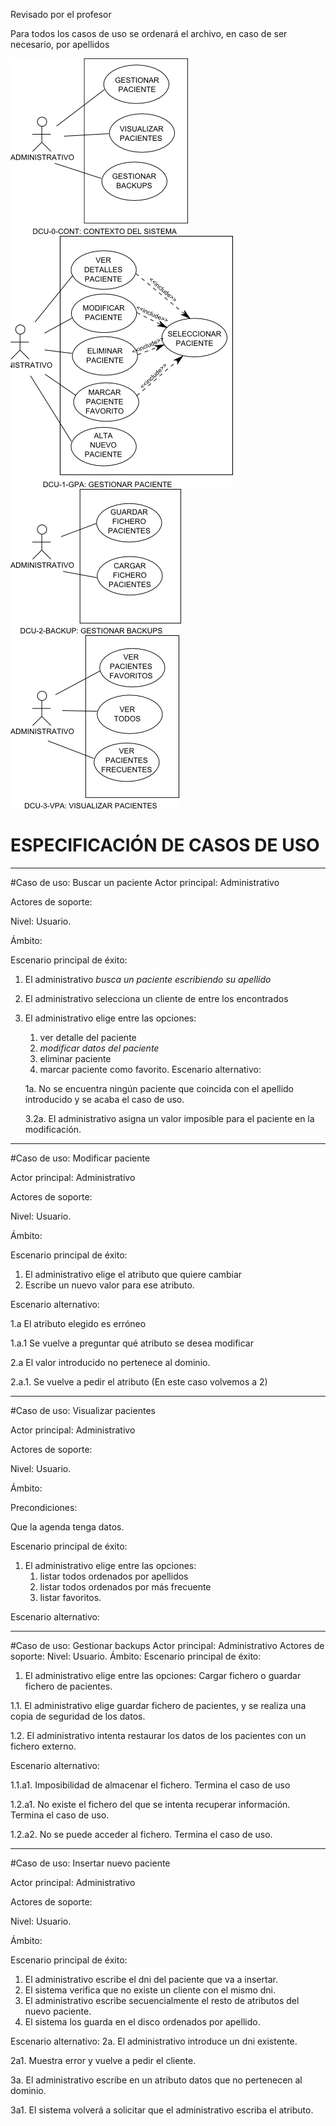 Revisado por el profesor


Para todos los casos de uso se ordenará el archivo, en caso de ser necesario, por apellidos


![DCU_0_CONT](https://github.com/DebianRDT/DentistaIS/blob/master/documentacion/diagramas/DCU_0_CONT.png)
![DCU_1_GPA](https://github.com/DebianRDT/DentistaIS/blob/master/documentacion/diagramas/DCU_1_GPA.png)
![DCU_2_BACKUP](https://github.com/DebianRDT/DentistaIS/blob/master/documentacion/diagramas/DCU_2_BACKUP.png)
![DCU_3_VPA](https://github.com/DebianRDT/DentistaIS/blob/master/documentacion/diagramas/DCU_3_VPA.png)


ESPECIFICACIÓN DE CASOS DE USO
==============================

---

#Caso de uso: Buscar un paciente
Actor principal: Administrativo

Actores de soporte:

Nivel: Usuario.

Ámbito:

Escenario principal de éxito:
 1. El administrativo *busca un paciente escribiendo su apellido*

 2. El administrativo selecciona un cliente de entre los encontrados
 3. El administrativo elige entre las opciones: 


    1. ver detalle del paciente
    2. *modificar datos del paciente*
    3. eliminar paciente
    4. marcar paciente como favorito.
Escenario alternativo:


    1a. No se encuentra ningún paciente que coincida con el apellido introducido y se acaba el caso de uso.



    3.2a. El administrativo asigna un valor imposible para el paciente en la modificación.

---

#Caso de uso: Modificar paciente

Actor principal: Administrativo

Actores de soporte:

Nivel: Usuario.

Ámbito:

Escenario principal de éxito:
  1. El administrativo elige el atributo que quiere cambiar
  2. Escribe un nuevo valor para ese atributo.

Escenario alternativo:

1.a El atributo elegido es erróneo

  1.a.1 Se vuelve a preguntar qué atributo se desea modificar

  2.a El valor introducido no pertenece al dominio. 

  2.a.1. Se vuelve a pedir el atributo (En este caso volvemos a 2)

---

#Caso de uso: Visualizar pacientes

Actor principal: Administrativo

Actores de soporte:

Nivel: Usuario.

Ámbito:

Precondiciones: 

Que la agenda tenga datos. 

Escenario principal de éxito:

1. El administrativo elige entre las opciones: 
	1. listar todos ordenados por apellidos
	1. listar todos ordenados por más frecuente
	1. listar favoritos.

Escenario alternativo:

---

#Caso de uso: Gestionar backups
Actor principal: Administrativo
Actores de soporte:
Nivel: Usuario.
Ámbito:
Escenario principal de éxito:

1. El administrativo elige entre las opciones: Cargar fichero o guardar fichero de pacientes.

1.1. El administrativo elige guardar fichero de pacientes, y se realiza una copia de seguridad de los datos.

1.2. El administrativo intenta restaurar los datos de los pacientes con un fichero externo.

Escenario alternativo:

1.1.a1. Imposibilidad de almacenar el fichero. Termina el caso de uso

1.2.a1. No existe el fichero del que se intenta recuperar información. Termina el caso de uso.

1.2.a2. No se puede acceder al fichero. Termina el caso de uso.

---

#Caso de uso: Insertar nuevo paciente

Actor principal: Administrativo

Actores de soporte:

Nivel: Usuario.

Ámbito:

Escenario principal de éxito:
1. El administrativo escribe el dni del paciente que va a insertar.
2. El sistema verifica que no existe un cliente con el mismo dni.
3. El administrativo escribe secuencialmente el resto de atributos del nuevo paciente.
4. El sistema los guarda en el disco ordenados por apellido. 

Escenario alternativo:
2a. El administrativo introduce un dni existente.

2a1. Muestra error y vuelve a pedir el cliente.

3a. El administrativo escribe en un atributo datos que no pertenecen al dominio.

3a1. El sistema volverá a solicitar que el administrativo escriba el atributo.
